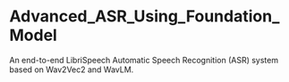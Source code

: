 # Advanced_ASR_Using_Foundation_Model
An end-to-end LibriSpeech Automatic Speech Recognition (ASR) system based on Wav2Vec2 and WavLM.
